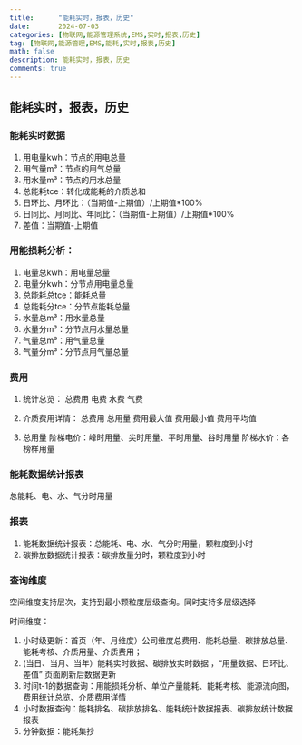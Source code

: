 ```yaml
---
title:      "能耗实时，报表，历史"
date:       2024-07-03
categories: [物联网,能源管理系统,EMS,实时,报表,历史]
tag: [物联网,能源管理,EMS,能耗,实时,报表,历史]
math: false
description: 能耗实时，报表，历史
comments: true
---
```


## 能耗实时，报表，历史

### 能耗实时数据
1. 用电量kwh：节点的用电总量
2. 用气量m³：节点的用气总量
3. 用水量m³：节点的用水总量
4. 总能耗tce：转化成能耗的介质总和
5. 日环比、月环比：（当期值-上期值）/上期值*100%
6. 日同比、月同比、年同比：（当期值-上期值）/上期值*100%
7. 差值：当期值-上期值

### 用能损耗分析：
1. 电量总kwh：用电量总量
2. 电量分kwh：分节点用电量总量
3. 总能耗总tce：能耗总量
4. 总能耗分tce：分节点能耗总量
5. 水量总m³：用水量总量
6. 水量分m³：分节点用水量总量
7. 气量总m³：用气量总量
8. 气量分m³：分节点用气量总量

### 费用
1. 统计总览：
总费用
电费
水费
气费

2. 介质费用详情：
总费用
总用量
费用最大值
费用最小值
费用平均值

3. 总用量
阶梯电价：峰时用量、尖时用量、平时用量、谷时用量
阶梯水价：各榜样用量
### 能耗数据统计报表
总能耗、电、水、气分时用量

### 报表
1. 能耗数据统计报表：总能耗、电、水、气分时用量，颗粒度到小时
2. 碳排放数据统计报表：碳排放量分时，颗粒度到小时

### 查询维度
空间维度支持层次，支持到最小颗粒度层级查询。同时支持多层级选择

时间维度：
1. 小时级更新：首页（年、月维度）公司维度总费用、能耗总量、碳排放总量、能耗考核、介质用量、介质费用；
2. (当日、当月、当年）能耗实时数据、碳排放实时数据 ，“用量数据、日环比、差值” 页面刷新后数据更新 
3. 时间t-1的数据查询：用能损耗分析、单位产量能耗、能耗考核、能源流向图，费用统计总览、介质费用详情
4. 小时数据查询：能耗排名、碳排放排名、能耗统计数据报表、碳排放统计数据报表
5. 分钟数据：能耗集抄




